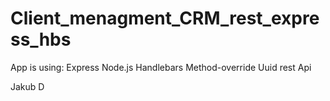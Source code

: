 # Client_menagment_CRM_rest_express_hbs

App is using:
Express 
Node.js
Handlebars
Method-override
Uuid
rest Api

Jakub D
